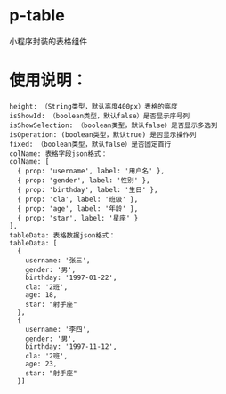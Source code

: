 # p-table
小程序封装的表格组件


# 使用说明：
    height: （String类型，默认高度400px）表格的高度
    isShowId: （boolean类型，默认false）是否显示序号列 
    isShowSelection: （boolean类型，默认false）是否显示多选列
    isOperation: (boolean类型，默认true) 是否显示操作列
    fixed: （boolean类型，默认false）是否固定首行
    colName: 表格字段json格式：
    colName: [
      { prop: 'username', label: '用户名' },
      { prop: 'gender', label: '性别' },
      { prop: 'birthday', label: '生日' },
      { prop: 'cla', label: '班级' },
      { prop: 'age', label: '年龄' },
      { prop: 'star', label: '星座' }
    ],
    tableData: 表格数据json格式：
    tableData: [
      {
        username: '张三',
        gender: '男',
        birthday: '1997-01-22',
        cla: '2班',
        age: 18,
        star: "射手座"
      },
      {
        username: '李四',
        gender: '男',
        birthday: '1997-11-12',
        cla: '2班',
        age: 23,
        star: "射手座"
      }]